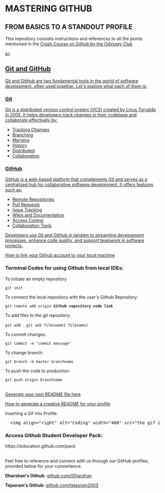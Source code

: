 <body>
<h1>MASTERING GITHUB</h1>
<h2>FROM BASICS TO A STANDOUT PROFILE</h2>

<p>This repository consists instructions and references to all the points mentioned in the <a href="https://www.linkedin.com/feed/update/urn:li:activity:7118969884952203264/">Crash Course on Github by the Odyssey Club</p>a></p>

<h2>Git and GitHub</h2>
<p>Git and GitHub are two fundamental tools in the world of software development, often used together. Let's explore what each of them is:</p>

<h3>Git</h3>
<p>Git is a distributed version control system (VCS) created by Linus Torvalds in 2005. It helps developers track changes in their codebase and collaborate effectively by:</p>
<ul>
<li>Tracking Changes</li>
<li>Branching</li>
<li>Merging</li>
<li>History</li>
<li>Distributed</li>
<li>Collaboration</li>
</ul>

<h3>GitHub</h3>
<p>GitHub is a web-based platform that complements Git and serves as a centralized hub for collaborative software development. It offers features such as:</p>
<ul>
<li>Remote Repositories</li>
<li>Pull Requests</li>
<li>Issue Tracking</li>
<li>Wikis and Documentation</li>
<li>Access Control</li>
<li>Collaboration Tools</li>
</ul>

<p>Developers use Git and GitHub in tandem to streamline development processes, enhance code quality, and support teamwork in software projects.</p>


<a href="https://youtu.be/xLbmcMVtfKE?feature=shared">How to link your Github account to your local machine</a>




<h3>Terminal Codes for using Github from local IDEs:</h3>

<p>To initiate an empty repository</p>
<code>git init</code>

<p>To connect the local repository with the user's Github Repository:</p>
<code>git remote add origin <strong>Github repository code link</strong></code>

<p>To add files to the git repository:</p>
<code>git add .</code>
<code>git add filenaame1 filename2</code>

<p>To commit changes:</p>
<code>git commit -m "commit message"</code>

<p>To change branch:</p>
<code>git branch -m master branchname</code>

<p>To push the code to production:</p>
<code>git push origin branchname</code>
<br>
<br>

<a href="https://rahuldkjain.github.io/gh-profile-readme-generator/">Generate your own README file here</a>


<a href="https://youtu.be/G-EGDH50hGE?si=OAysVJubR8YZt4eS">How to generate a creative README for your profile</a>

<p>Inserting a Gif into Profile:</p>

<pre>
  &lt;img align="right" alt="Coding" width="400" src="the gif image link goes here"&gt;
</pre>

<h3>Access Github Student Developer Pack: </h3>
<a>https://education.github.com/pack</a>
<br>
<br>

<p>Feel free to reference and connect with us through our GitHub profiles, provided below for your convenience.</p>
<p><strong>Dharshan's Github:</strong> <a href="https://github.com/iDharshan">github.com/iDharshan</a></p>
<p><strong>Tejasram's Github:</strong> <a href="https://github.com/tejasram2003">github.com/tejasram2003</a></p>

</body>
